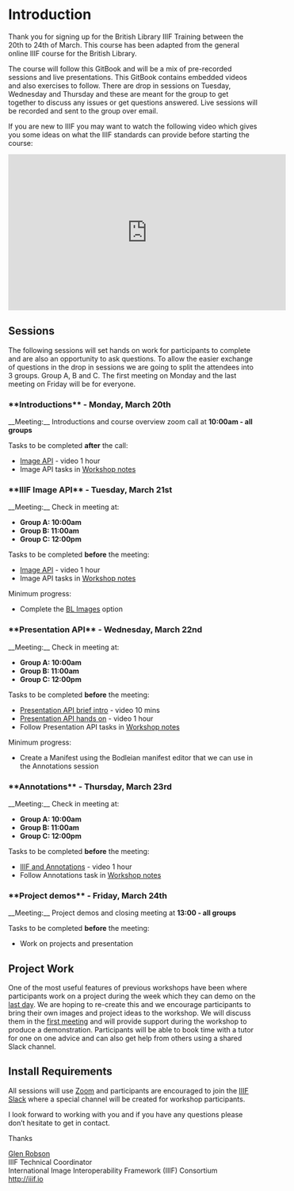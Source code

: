 
# Introduction

Thank you for signing up for the British Library IIIF Training between the 20th to 24th of March. This course has been adapted from the general online IIIF course for the British Library. 

The course will follow this GitBook and will be a mix of pre-recorded sessions and live presentations. This GitBook contains embedded videos and also exercises to follow. There are drop in sessions on Tuesday, Wednesday and Thursday and these are meant for the group to get together to discuss any issues or get questions answered. Live sessions will be recorded and sent to the group over email.

If you are new to IIIF you may want to watch the following video which gives you some ideas on what the IIIF standards can provide before starting the course:

<iframe width="560" height="315" src="https://www.youtube-nocookie.com/embed/wVjrqsqzwNI" frameborder="0" allow="accelerometer; autoplay; encrypted-media; gyroscope; picture-in-picture" allowfullscreen></iframe>

## Sessions

The following sessions will set hands on work for participants to complete and are also an opportunity to ask questions. To allow the easier exchange of questions in the drop in sessions we are going to split the attendees into 3 groups. Group A, B and C. The first meeting on Monday and the last meeting on Friday will be for everyone. 

<h3>**Introductions** - <span id="day1">Monday, March 20th</span></h3>
__Meeting:__ Introductions and course overview zoom call at <b><span id="intro">10:00am</span> - all groups</b>

Tasks to be completed __after__ the call:
 * [Image API](day-two/)  - video 1 hour
 * Image API tasks in [Workshop notes](bl-image.md)

<h3>**IIIF Image API** - <span id="day2">Tuesday, March 21st</span></h3>
__Meeting:__ Check in meeting at:
<b>
    <ul>
        <li>Group A: 10:00am</li>
        <li>Group B: 11:00am</li>
        <li>Group C: 12:00pm</li>
    </ul>    
</b>

Tasks to be completed __before__ the meeting:
 * [Image API](day-two/)  - video 1 hour
 * Image API tasks in [Workshop notes](bl-image.md)

Minimum progress:  
 * Complete the [BL Images](bl-image.md) option

<h3>**Presentation API** - <span id="day3">Wednesday, March 22nd</span></h3>
__Meeting:__ Check in meeting at:
<b>
    <ul>
        <li>Group A: 10:00am</li>
        <li>Group B: 11:00am</li>
        <li>Group C: 12:00pm</li>
    </ul>    
</b>


Tasks to be completed __before__ the meeting:
 * [Presentation API brief intro](day-three/) - video 10 mins
 * [Presentation API hands on](day-three/) - video 1 hour
 * Follow Presentation API tasks in [Workshop notes](day-three/chrome-web-server/)  

Minimum progress:  
 *  Create a Manifest using the Bodleian manifest editor that we can use in the Annotations session

<h3>**Annotations** - <span id="day4">Thursday, March 23rd</span></h3>
__Meeting:__ Check in meeting at:
<b>
    <ul>
        <li>Group A: 10:00am</li>
        <li>Group B: 11:00am</li>
        <li>Group C: 12:00pm</li>
    </ul>    
</b>

Tasks to be completed __before__ the meeting:
 * [IIIF and Annotations](day-four/) - video 1 hour
 * Follow Annotations task in [Workshop notes](day-four/annotations-and-annotation-lists.html)

<h3>**Project demos** - <span id="day5">Friday, March 24th</span></h3>
__Meeting:__ Project demos and closing meeting at <b><span id="demos">13:00</span> - all groups</b>

Tasks to be completed __before__ the meeting:
 * Work on projects and presentation

## Project Work 
One of the most useful features of previous workshops have been where participants work on a project during the week which they can demo on the [last day](day-five/README.md). We are hoping to re-create this and we encourage participants to bring their own images and project ideas to the workshop. We will discuss them in the [first meeting](day-one.md) and will provide support during the workshop to produce a demonstration. Participants will be able to book time with a tutor for one on one advice and can also get help from others using a shared Slack channel. 

## Install Requirements
All sessions will use [Zoom](https://zoom.us/) and participants are encouraged to join the [IIIF Slack](http://bit.ly/iiif-slack) where a special channel will be created for workshop participants. 

I look forward to working with you and if you have any questions please don’t hesitate to get in contact. 

Thanks

[Glen Robson](mailto:glen.robson@iiif.io)<br/>
IIIF Technical Coordinator<br/>
International Image Interoperability Framework (IIIF) Consortium<br/>
http://iiif.io<br/>
